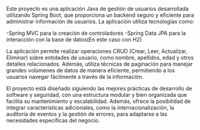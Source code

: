 
Este proyecto es una aplicación Java de gestión de usuarios desarrollada utilizando Spring Boot, que proporciona un backend seguro y eficiente para administrar información de usuarios. 
La aplicación utiliza tecnologías como: 

  -Spring MVC para la creación de controladores
  -Spring Data JPA para la interacción con la base de datos(En este caso con H2)

La aplicación permite realizar operaciones CRUD (Crear, Leer, Actualizar, Eliminar) sobre entidades de usuario, como nombre, apellidos, edad y otros detalles relacionados. 
Además, utiliza técnicas de paginación para manejar grandes volúmenes de datos de manera eficiente, permitiendo a los usuarios navegar fácilmente a través de la información.

El proyecto está diseñado siguiendo las mejores prácticas de desarrollo de software y seguridad, con una estructura modular y bien organizada que facilita su mantenimiento y escalabilidad. 
Además, ofrece la posibilidad de integrar características adicionales, como la internacionalización, la auditoría de eventos y la gestión de errores, para adaptarse a las necesidades específicas del negocio.
